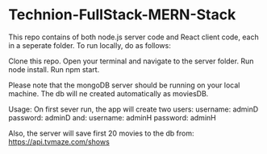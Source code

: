 # Technion-FullStack-MERN-Stack
This repo contains of both node.js server code and React client code, each in a seperate folder.
To run locally, do as follows:

Clone this repo.
Open your terminal and navigate to the server folder.
Run node install.
Run npm start.

Please note that the mongoDB server should be running on your local machine. 
The db will ne created automatically as moviesDB.

Usage:
On first sever run, the app will create two users:
username: adminD
password: adminD
and:
username: adminH
password: adminH

Also, the server will save first 20 movies to the db from: https://api.tvmaze.com/shows
